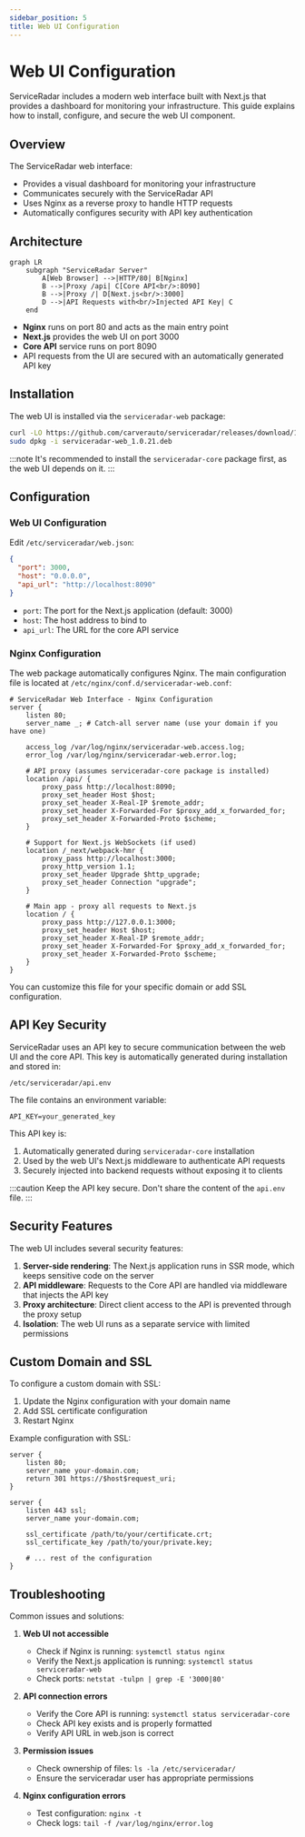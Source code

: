```yaml
---
sidebar_position: 5
title: Web UI Configuration
---
```


# Web UI Configuration

ServiceRadar includes a modern web interface built with Next.js that provides a dashboard for monitoring your infrastructure. This guide explains how to install, configure, and secure the web UI component.

## Overview

The ServiceRadar web interface:
- Provides a visual dashboard for monitoring your infrastructure
- Communicates securely with the ServiceRadar API
- Uses Nginx as a reverse proxy to handle HTTP requests
- Automatically configures security with API key authentication

## Architecture

```mermaid
graph LR
    subgraph "ServiceRadar Server"
        A[Web Browser] -->|HTTP/80| B[Nginx]
        B -->|Proxy /api| C[Core API<br/>:8090]
        B -->|Proxy /| D[Next.js<br/>:3000]
        D -->|API Requests with<br/>Injected API Key| C
    end
```

- **Nginx** runs on port 80 and acts as the main entry point
- **Next.js** provides the web UI on port 3000
- **Core API** service runs on port 8090
- API requests from the UI are secured with an automatically generated API key

## Installation

The web UI is installed via the `serviceradar-web` package:

```bash
curl -LO https://github.com/carverauto/serviceradar/releases/download/1.0.21/serviceradar-web_1.0.21.deb
sudo dpkg -i serviceradar-web_1.0.21.deb
```

:::note
It's recommended to install the `serviceradar-core` package first, as the web UI depends on it.
:::

## Configuration

### Web UI Configuration

Edit `/etc/serviceradar/web.json`:

```json
{
  "port": 3000,
  "host": "0.0.0.0",
  "api_url": "http://localhost:8090"
}
```

- `port`: The port for the Next.js application (default: 3000)
- `host`: The host address to bind to
- `api_url`: The URL for the core API service

### Nginx Configuration

The web package automatically configures Nginx. The main configuration file is located at `/etc/nginx/conf.d/serviceradar-web.conf`:

```nginx
# ServiceRadar Web Interface - Nginx Configuration
server {
    listen 80;
    server_name _; # Catch-all server name (use your domain if you have one)

    access_log /var/log/nginx/serviceradar-web.access.log;
    error_log /var/log/nginx/serviceradar-web.error.log;

    # API proxy (assumes serviceradar-core package is installed)
    location /api/ {
        proxy_pass http://localhost:8090;
        proxy_set_header Host $host;
        proxy_set_header X-Real-IP $remote_addr;
        proxy_set_header X-Forwarded-For $proxy_add_x_forwarded_for;
        proxy_set_header X-Forwarded-Proto $scheme;
    }

    # Support for Next.js WebSockets (if used)
    location /_next/webpack-hmr {
        proxy_pass http://localhost:3000;
        proxy_http_version 1.1;
        proxy_set_header Upgrade $http_upgrade;
        proxy_set_header Connection "upgrade";
    }

    # Main app - proxy all requests to Next.js
    location / {
        proxy_pass http://127.0.0.1:3000;
        proxy_set_header Host $host;
        proxy_set_header X-Real-IP $remote_addr;
        proxy_set_header X-Forwarded-For $proxy_add_x_forwarded_for;
        proxy_set_header X-Forwarded-Proto $scheme;
    }
}
```

You can customize this file for your specific domain or add SSL configuration.

## API Key Security

ServiceRadar uses an API key to secure communication between the web UI and the core API. This key is automatically generated during installation and stored in:

```
/etc/serviceradar/api.env
```

The file contains an environment variable:

```
API_KEY=your_generated_key
```

This API key is:
1. Automatically generated during `serviceradar-core` installation
2. Used by the web UI's Next.js middleware to authenticate API requests
3. Securely injected into backend requests without exposing it to clients

:::caution
Keep the API key secure. Don't share the content of the `api.env` file.
:::

## Security Features

The web UI includes several security features:

1. **Server-side rendering**: The Next.js application runs in SSR mode, which keeps sensitive code on the server
2. **API middleware**: Requests to the Core API are handled via middleware that injects the API key
3. **Proxy architecture**: Direct client access to the API is prevented through the proxy setup
4. **Isolation**: The web UI runs as a separate service with limited permissions

## Custom Domain and SSL

To configure a custom domain with SSL:

1. Update the Nginx configuration with your domain name
2. Add SSL certificate configuration
3. Restart Nginx

Example configuration with SSL:

```nginx
server {
    listen 80;
    server_name your-domain.com;
    return 301 https://$host$request_uri;
}

server {
    listen 443 ssl;
    server_name your-domain.com;

    ssl_certificate /path/to/your/certificate.crt;
    ssl_certificate_key /path/to/your/private.key;
    
    # ... rest of the configuration
}
```

## Troubleshooting

Common issues and solutions:

1. **Web UI not accessible**
    - Check if Nginx is running: `systemctl status nginx`
    - Verify the Next.js application is running: `systemctl status serviceradar-web`
    - Check ports: `netstat -tulpn | grep -E '3000|80'`

2. **API connection errors**
    - Verify the Core API is running: `systemctl status serviceradar-core`
    - Check API key exists and is properly formatted
    - Verify API URL in web.json is correct

3. **Permission issues**
    - Check ownership of files: `ls -la /etc/serviceradar/`
    - Ensure the serviceradar user has appropriate permissions

4. **Nginx configuration errors**
    - Test configuration: `nginx -t`
    - Check logs: `tail -f /var/log/nginx/error.log`